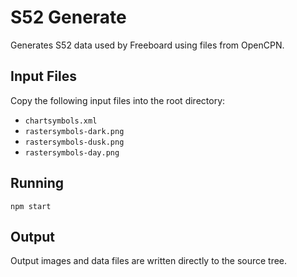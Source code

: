 S52 Generate
============

Generates S52 data used by Freeboard using files from OpenCPN.

Input Files
-----------

Copy the following input files into the root directory:
 - `chartsymbols.xml`
 - `rastersymbols-dark.png`
 - `rastersymbols-dusk.png`
 - `rastersymbols-day.png`

Running
-------

`npm start`

Output
------

Output images and data files are written directly to the source tree.


